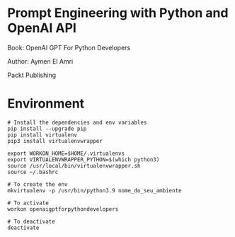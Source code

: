 # Prompt Engineering with Python and OpenAI API

Book: OpenAI GPT For Python Developers

Author: Aymen El Amri

Packt Publishing


# Environment

```
# Install the dependencies and env variables
pip install --upgrade pip
pip install virtualenv
pip3 install virtualenvwrapper

export WORKON_HOME=$HOME/.virtualenvs
export VIRTUALENVWRAPPER_PYTHON=$(which python3)
source /usr/local/bin/virtualenvwrapper.sh
source ~/.bashrc

# To create the env
mkvirtualenv -p /usr/bin/python3.9 nome_do_seu_ambiente

# To activate
workon openaigptforpythondevelopers

# To deactivate
deactivate
```
